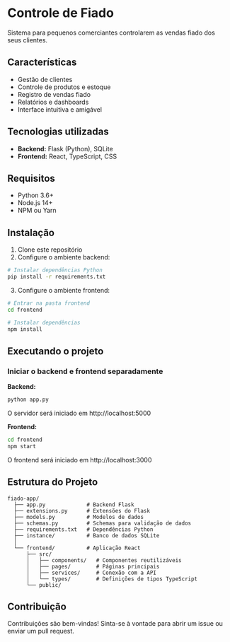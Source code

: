 # Controle de Fiado

Sistema para pequenos comerciantes controlarem as vendas fiado dos seus clientes.

## Características

- Gestão de clientes
- Controle de produtos e estoque
- Registro de vendas fiado
- Relatórios e dashboards
- Interface intuitiva e amigável

## Tecnologias utilizadas

- **Backend:** Flask (Python), SQLite
- **Frontend:** React, TypeScript, CSS

## Requisitos

- Python 3.6+
- Node.js 14+
- NPM ou Yarn

## Instalação

1. Clone este repositório
2. Configure o ambiente backend:

```bash
# Instalar dependências Python
pip install -r requirements.txt
```

3. Configure o ambiente frontend:

```bash
# Entrar na pasta frontend
cd frontend

# Instalar dependências
npm install
```

## Executando o projeto

### Iniciar o backend e frontend separadamente

**Backend:**

```bash
python app.py
```

O servidor será iniciado em http://localhost:5000

**Frontend:**

```bash
cd frontend
npm start
```

O frontend será iniciado em http://localhost:3000

## Estrutura do Projeto

```
fiado-app/
  ├── app.py             # Backend Flask
  ├── extensions.py      # Extensões do Flask
  ├── models.py          # Modelos de dados
  ├── schemas.py         # Schemas para validação de dados
  ├── requirements.txt   # Dependências Python
  ├── instance/          # Banco de dados SQLite
  │
  └── frontend/          # Aplicação React
      ├── src/
      │   ├── components/   # Componentes reutilizáveis
      │   ├── pages/        # Páginas principais
      │   ├── services/     # Conexão com a API
      │   └── types/        # Definições de tipos TypeScript
      └── public/
```

## Contribuição

Contribuições são bem-vindas! Sinta-se à vontade para abrir um issue ou enviar um pull request. 